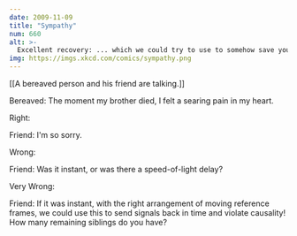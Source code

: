 ```yaml
---
date: 2009-11-09
title: "Sympathy"
num: 660
alt: >-
  Excellent recovery: ... which we could try to use to somehow save your original brother!
img: https://imgs.xkcd.com/comics/sympathy.png
---
```

[[A bereaved person and his friend are talking.]]

Bereaved: The moment my brother died, I felt a searing pain in my heart.

Right:

Friend: I'm so sorry.

Wrong:

Friend: Was it instant, or was there a speed-of-light delay?

Very Wrong:

Friend: If it was instant, with the right arrangement of moving reference frames, we could use this to send signals back in time and violate causality! How many remaining siblings do you have?

